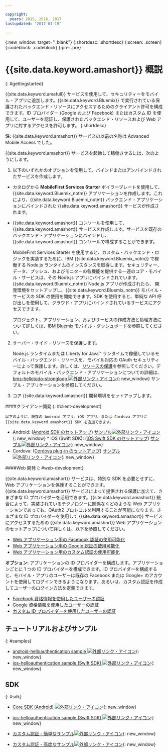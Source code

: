 ```yaml
---

copyright:
  years: 2015, 2016, 2017
lastupdated: "2017-01-15"

---
```

{:new_window: target="_blank"}
{:shortdesc: .shortdesc}
{:screen: .screen}
{:codeblock: .codeblock}
{:pre: .pre}

# {{site.data.keyword.amashort}} 概説
       
{: #gettingstarted}

{{site.data.keyword.amafull}} サービスを使用して、セキュリティーをモバイル・アプリに追加します。{{site.data.keyword.Bluemix}} で実行されている保護されたバックエンド・リソースにアクセスするためのクライアント許可を構成できます。ID プロバイダー (Google および Facebook) またはカスタム ID を使用して、ユーザーを認証し、保護されたバックエンド・リソースおよび Web アプリに対するアクセスを許可します。
{:shortdesc}

**注:** {{site.data.keyword.amashort}} サービスの以前の名称は Advanced Mobile Access でした。


{{site.data.keyword.amashort}} サービスを起動して稼働させるには、次のようにします。

1. 以下のいずれかのオプションを使用して、バインドまたはアンバインドされたサービスを作成します。
 * カタログから **MobileFirst Services Starter** ボイラープレートを使用して、{{site.data.keyword.Bluemix_notm}} アプリケーションを作成します。これにより、{{site.data.keyword.Bluemix_notm}} バックエンド・アプリケーションにバインドされた {{site.data.keyword.amashort}} サービスが作成されます。
 * {{site.data.keyword.amashort}} コンソールを使用して、{{site.data.keyword.amashort}} サービスを作成します。サービスを既存のバックエンド・アプリケーションにバインドし、{{site.data.keyword.amashort}} コンソールで構成することができます。

   MobileFirst Services Starter を使用すると、カスタム・バックエンド・ロジックを実装するために、IBM {{site.data.keyword.Bluemix_notm}} で稼働する Node.js ランタイムのインスタンスを取得します。セキュリティー、データ、プッシュ、およびモニターの各機能を提供する一連のコア・モバイル・サービスは、その Node.js アプリにバインドされています。{{site.data.keyword.Bluemix_notm}} Node.js アプリが作成されたら、 開発環境をセットアップし、{{site.data.keyword.Bluemix_notm}} モバイル・サービスの SDK の使用を開始できます。SDK を使用すると、単純な API 呼び出しを使用して、クラウド・アプリにバインドされているサービスにアクセスできます。

	プロジェクト、アプリケーション、およびサービスの作成方法と処理方法について詳しくは、[IBM Bluemix モバイル・ダッシュボード](https://console.{DomainName}/docs/mobile/index.html)を参照してください。

2. サーバー・サイド・リソースを保護します。

   Node.js ランタイムまたは Liberty for Java&trade; ランタイムで稼働しているモバイル・バックエンド・リソースを、モバイル対応の OAuth セキュリティーによって保護します。詳しくは、[リソースの保護](protecting-resources.html)を参照してください。デフォルトのモバイル・バックエンド・アプリケーションについての詳細は、[bms-hellotodo-strongloop ![外部リンク・アイコン](../../icons/launch-glyph.svg "外部リンク・アイコン")](https://github.com/ibm-bluemix-mobile-services/bms-hellotodo-strongloop "外部リンク・アイコン"){: new_window} サンプル・アプリケーションを参照してください。

3. コア {{site.data.keyword.amashort}} 開発環境をセットアップします。

  ####クライアント開発
  {: #client-development}

	以下のように、既存の Android アプリ、iOS アプリ、または Cordova アプリに {{site.data.keyword.amashort}} SDK を追加できます。
   * Android: ([Android SDK のセットアップ](getting-started-android.html)) [サンプル![外部リンク・アイコン](../../icons/launch-glyph.svg "外部リンク・アイコン")](https://github.com/ibm-bluemix-mobile-services/bms-samples-android-helloauthentication "外部リンク・アイコン"){: new_window}
    * iOS (Swift SDK): ([iOS Swift SDK のセットアップ](getting-started-ios-swift-sdk.html)) [サンプル![外部リンク・アイコン](../../icons/launch-glyph.svg "外部リンク・アイコン")](https://github.com/ibm-bluemix-mobile-services/bms-samples-swift-helloauthentication "外部リンク・アイコン"){: new_window}    
   * Cordova: ([Cordova plug-in のセットアップ](getting-started-cordova.html)) [サンプル![外部リンク・アイコン](../../icons/launch-glyph.svg "外部リンク・アイコン")](https://github.com/ibm-bluemix-mobile-services/bms-samples-cordova-helloauthentication "外部リンク・アイコン"){: new_window}


 ####Web 開発
 {: #web-development}

   {{site.data.keyword.amashort}} サービスは、特別な SDK を必要とせずに、Web アプリケーションを保護することができます。{{site.data.keyword.amashort}} サービスによって提供される保護に加えて、さまざまな ID プロバイダーを活用できます。{{site.data.keyword.amashort}} 統合によって、実装されているテクノロジーに関係なくどのような Web アプリケーションであっても、OAuth2 プロトコルを利用することが可能になります。さまざまな ID プロバイダーを使用して {{site.data.keyword.amashort}} サービスにアクセスするための {{site.data.keyword.amashort}} Web アプリケーションのセットアップについて詳しくは、以下を参照してください。

   * [Web アプリケーション用の Facebook 認証の使用可能化](facebook-auth-web.html)
   * [Web アプリケーション用の Google 認証の使用可能化](google-auth-web.html)
   * [Web アプリケーション用のカスタム認証の使用可能化](custom-auth-web.html)

**オプション:** アプリケーションの ID プロバイダーを構成します。アプリケーションごとに 1 つの ID プロバイダーを構成できます。ID プロバイダーを構成すると、モバイル・アプリのユーザーは既存の Facebook または Google+ のアカウントを使用してログインできるようになります。あるいは、カスタム認証を作成してユーザーのログイン方法を定義できます。
   * [Facebook 資格情報を使用したユーザーの認証](facebook-auth-overview.html)
   * [Google 資格情報を使用したユーザーの認証](google-auth-overview.html)
   * [カスタム ID プロバイダーを使用したユーザーの認証](custom-auth.html)

## チュートリアルおよびサンプル
{: #samples}

* [android-helloauthentication sample ![外部リンク・アイコン](../../icons/launch-glyph.svg "外部リンク・アイコン")](https://github.com/ibm-bluemix-mobile-services/bms-samples-android-helloauthentication "外部リンク・アイコン"){: new_window}
* [ios-helloauthentication sample (Swift SDK) ![外部リンク・アイコン](../../icons/launch-glyph.svg "外部リンク・アイコン")](https://github.com/ibm-bluemix-mobile-services/bms-samples-swift-helloauthentication "外部リンク・アイコン"){: new_window}

## SDK
{: #sdk}

* [Core SDK (Android) ![外部リンク・アイコン](../../icons/launch-glyph.svg "外部リンク・アイコン")](https://github.com/ibm-bluemix-mobile-services/bms-clientsdk-android-core "外部リンク・アイコン"){: new_window}

* [ios-helloauthentication sample (Swift SDK) ![外部リンク・アイコン](../../icons/launch-glyph.svg "外部リンク・アイコン")](https://github.com/ibm-bluemix-mobile-services/bms-samples-swift-helloauthentication "外部リンク・アイコン"){: new_window}

* [カスタム認証 - 簡単なサンプル![外部リンク・アイコン](../../icons/launch-glyph.svg "外部リンク・アイコン")](https://github.com/ibm-bluemix-mobile-services/bms-mca-custom-identity-provider-sample "外部リンク・アイコン"){: new_window}

* [カスタム認証 - 高度なサンプル![外部リンク・アイコン](../../icons/launch-glyph.svg "外部リンク・アイコン")](https://github.com/ibm-bluemix-mobile-services/bms-mca-custom-identity-provider-with-user-management "外部リンク・アイコン"){: new_window}



